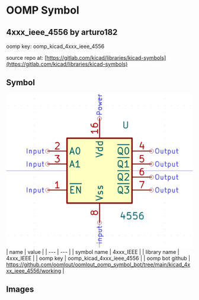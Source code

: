 # OOMP Symbol  
## 4xxx_ieee_4556  by arturo182  
  
oomp key: oomp_kicad_4xxx_ieee_4556  
  
source repo at: [https://gitlab.com/kicad/libraries/kicad-symbols](https://gitlab.com/kicad/libraries/kicad-symbols)  
## Symbol  
  
[![working.png](working_600.png)](working.png)  
| name | value | 
| --- | --- | 
| symbol name | 4xxx_IEEE | 
| library name | 4xxx_IEEE | 
| oomp key | oomp_kicad_4xxx_ieee_4556 | 
| oomp bot github | https://github.com/oomlout/oomlout_oomp_symbol_bot/tree/main/kicad_4xxx_ieee_4556/working | 
## Images  
